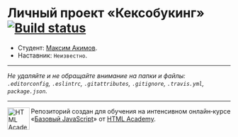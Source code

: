 # Личный проект «Кексобукинг» [![Build status][travis-image]][travis-url]

* Студент: [Максим Акимов](https://up.htmlacademy.ru/javascript/9/user/352625).
* Наставник: `Неизвестно`.

---

_Не удаляйте и не обращайте внимание на папки и файлы:_<br>
_`.editorconfig`, `.eslintrc`, `.gitattributes`, `.gitignore`, `.travis.yml`, `package.json`._

---

<a href="https://htmlacademy.ru/intensive/javascript"><img align="left" width="50" height="50" title="HTML Academy" src="https://up.htmlacademy.ru/static/img/intensive/javascript/logo-for-github.svg"></a>

Репозиторий создан для обучения на интенсивном онлайн‑курсе «[Базовый JavaScript](https://htmlacademy.ru/intensive/javascript)» от [HTML Academy](https://htmlacademy.ru).

[travis-image]: https://travis-ci.org/htmlacademy-javascript/352625-keksobooking.svg?branch=master
[travis-url]: https://travis-ci.org/htmlacademy-javascript/352625-keksobooking
